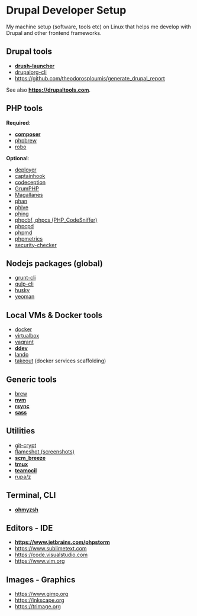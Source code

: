 # Drupal Developer Setup

My machine setup (software, tools etc) on Linux that helps me develop with Drupal and other frontend frameworks.

## Drupal tools

- [**drush-launcher**](https://github.com/drush-ops/drush-launcher)
- [drupalorg-cli](https://github.com/mglaman/drupalorg-cli)
- <https://github.com/theodorosploumis/generate_drupal_report>

See also **<https://drupaltools.com>**.

## PHP tools

**Required**:

- [**composer**](https://getcomposer.org)
- [phpbrew](https://github.com/phpbrew/phpbrew)
- [robo](https://robo.li)

**Optional**:

- [deployer](https://deployer.org)
- [captainhook](https://github.com/captainhookphp/captainhook)
- [codeception](https://github.com/codeception/codeception)
- [GrumPHP](https://github.com/phpro/grumphp)
- [Magallanes](https://github.com/andres-montanez/Magallanes)
- [phan](https://github.com/phan/phan)
- [phive](https://github.com/phar-io/phive)
- [phing](https://www.phing.info)
- [phpcbf, phpcs (PHP_CodeSniffer)](https://github.com/squizlabs/PHP_CodeSniffer)
- [phpcpd](https://github.com/sebastianbergmann/phpcpd)
- [phpmd](https://phpmd.org)
- [phpmetrics](https://github.com/phpmetrics/PhpMetrics)
- [security-checker](https://github.com/enlightn/security-checker)

## Nodejs packages (global)

- [grunt-cli](https://gruntjs.com)
- [gulp-cli](https://gulpjs.com)
- [husky](https://github.com/typicode/husky)
- [yeoman](https://yeoman.io)

## Local VMs & Docker tools

- [docker](https://docs.docker.com)
- [virtualbox](https://www.virtualbox.org)
- [vagrant](https://www.vagrantup.com)
- [**ddev**](https://ddev.readthedocs.io)
- [lando](https://docs.lando.dev)
- [takeout](https://github.com/tighten/takeout) (docker services scaffolding)

## Generic tools

- [brew](https://brew.sh)
- [**nvm**](https://github.com/nvm-sh/nvm)
- [**rsync**](https://rsync.samba.org)
- [**sass**](https://sass-lang.com)

## Utilities

- [git-crypt](https://github.com/AGWA/git-crypt)
- [flameshot (screenshots)](https://flameshot.org)
- [**scm_breeze**](https://github.com/scmbreeze/scm_breeze)
- [**tmux**](https://github.com/tmux/tmux)
- [**teamocil**](https://github.com/remi/teamocil)
- [rupa/z](https://github.com/rupa/z)

## Terminal, CLI

- [**ohmyzsh**](https://ohmyz.sh)

## Editors - IDE

- **<https://www.jetbrains.com/phpstorm>**
- <https://www.sublimetext.com>
- <https://code.visualstudio.com>
- <https://www.vim.org>

## Images - Graphics

- <https://www.gimp.org>
- <https://inkscape.org>
- <https://trimage.org>
